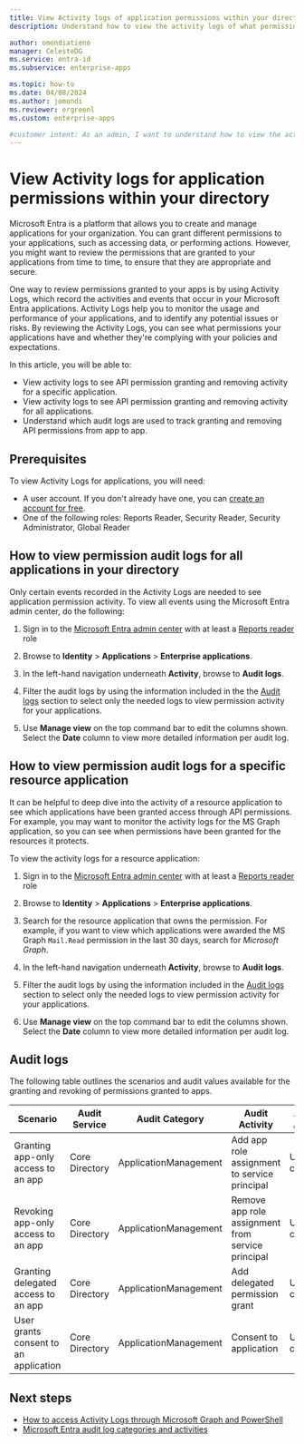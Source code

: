 ```yaml
---
title: View Activity logs of application permissions within your directory
description: Understand how to view the activity logs of what permissions are being granted and revoked for applications in my directory.

author: omondiatieno
manager: CelesteDG
ms.service: entra-id
ms.subservice: enterprise-apps

ms.topic: how-to
ms.date: 04/08/2024
ms.author: jomondi
ms.reviewer: ergreenl
ms.custom: enterprise-apps

#customer intent: As an admin, I want to understand how to view the activity logs of what permissions are being granted and revoked for applications in my directory so that I can review permissions granted to apps and remediate risks due to overprivileged apps.
---
```


# View Activity logs for application permissions within your directory

Microsoft Entra is a platform that allows you to create and manage applications for your organization. You can grant different permissions to your applications, such as accessing data, or performing actions. However, you might want to review the permissions that are granted to your applications from time to time, to ensure that they are appropriate and secure. 

One way to review permissions granted to your apps is by using Activity Logs, which record the activities and events that occur in your Microsoft Entra applications. Activity Logs help you to monitor the usage and performance of your applications, and to identify any potential issues or risks. By reviewing the Activity Logs, you can see what permissions your applications have and whether they're complying with your policies and expectations.

In this article, you will be able to:
- View activity logs to see API permission granting and removing activity for a specific application.
- View activity logs to see API permission granting and removing activity for all applications.
- Understand which audit logs are used to track granting and removing API permissions from app to app.

## Prerequisites

To view Activity Logs for applications, you will need:

- A user account. If you don't already have one, you can [create an account for free](https://azure.microsoft.com/free/?WT.mc_id=A261C142F).
- One of the following roles: Reports Reader, Security Reader, Security Administrator, Global Reader

## How to view permission audit logs for all applications in your directory

Only certain events recorded in the Activity Logs are needed to see application permission activity. To view all events using the Microsoft Entra admin center, do the following:

1. Sign in to the [Microsoft Entra admin center](https://entra.microsoft.com) with at least a [Reports reader](~/identity/role-based-access-control/permissions-reference.md#reports-reader) role

1. Browse to **Identity** > **Applications** > **Enterprise applications**.

1. In the left-hand navigation underneath **Activity**, browse to **Audit logs**.

1. Filter the audit logs by using the information included in the the [Audit logs](#audit-logs) section to select only the needed logs to view permission activity for your applications.

1. Use **Manage view** on the top command bar to edit the columns shown. Select the **Date** column to view more detailed information per audit log.


## How to view permission audit logs for a specific resource application

It can be helpful to deep dive into the activity of a resource application to see which applications have been granted access through API permissions. For example, you may want to monitor the activity logs for the MS Graph application, so you can see when permissions have been granted for the resources it protects.

To view the activity logs for a resource application:

1. Sign in to the [Microsoft Entra admin center](https://entra.microsoft.com) with at least a [Reports reader](~/identity/role-based-access-control/permissions-reference.md#reports-reader) role

1. Browse to **Identity** > **Applications** > **Enterprise applications**.

1. Search for the resource application that owns the permission. For example, if you want to view which applications were awarded the MS Graph `Mail.Read` permission in the last 30 days, search for *Microsoft Graph*.

1. In the left-hand navigation underneath **Activity**, browse to **Audit logs**.

1. Filter the audit logs by using the information included in the [Audit logs](#audit-logs) section to select only the needed logs to view permission activity for your applications.

1. Use **Manage view** on the top command bar to edit the columns shown. Select the **Date** column to view more detailed information per audit log.



## Audit logs

The following table outlines the scenarios and audit values available for the granting and revoking of permissions granted to apps.

|Scenario  |Audit Service  |Audit Category  |Audit Activity  |Audit Actor  |Audit log limitations  |
|---------|---------|---------|---------|---------|---------|
|Granting app-only access to an app       |Core Directory           |ApplicationManagement           |Add app role assignment to service principal          |User context            |           |
|Revoking app-only access to an app       |Core Directory           |ApplicationManagement           |	Remove app role assignment from service principal         |User context            |           |
|Granting delegated access to an app       |Core Directory           |ApplicationManagement        |Add delegated permission grant           |User context            |           |
|User grants consent to an application      |Core Directory           |ApplicationManagement           |Consent to application          |User context            |            |

## Next steps

- [How to access Activity Logs through Microsoft Graph and PowerShell](~/monitoring-health/howto-analyze-activity-logs-with-microsoft-graph.md)
- [Microsoft Entra audit log categories and activities](~/monitoring-health/reference-audit-activities.md)
